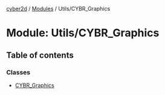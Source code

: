 [cyber2d](../README.md) / [Modules](../modules.md) / Utils/CYBR\_Graphics

# Module: Utils/CYBR\_Graphics

## Table of contents

### Classes

- [CYBR\_Graphics](../classes/Utils_CYBR_Graphics.CYBR_Graphics.md)
